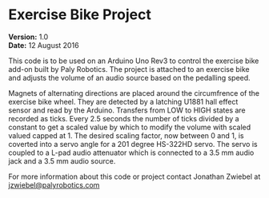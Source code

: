 # Exercise Bike Project #

**Version:** 1.0  
**Date:** 12 August 2016


This code is to be used on an Arduino Uno Rev3 to control the exercise bike add-on built by Paly Robotics. The project is attached to an exercise bike and adjusts the volume of an audio source based on the pedalling speed.


Magnets of alternating directions are placed around the circumfrence of the exercise bike wheel. They are detected by a latching U1881 hall effect sensor and read by the Arduino. Transfers from LOW to HIGH states are recorded as ticks. Every 2.5 seconds the number of ticks divided by a constant to get a scaled value by which to modify the volume with scaled valued capped at 1. The desired scaling factor, now between 0 and 1, is coverted into a servo angle for a 201 degree HS-322HD servo. The servo is coupled to a L-pad audio attenuator which is connected to a 3.5 mm audio jack and a 3.5 mm audio source. 


For more information about this code or project contact Jonathan Zwiebel at jzwiebel@palyrobotics.com
